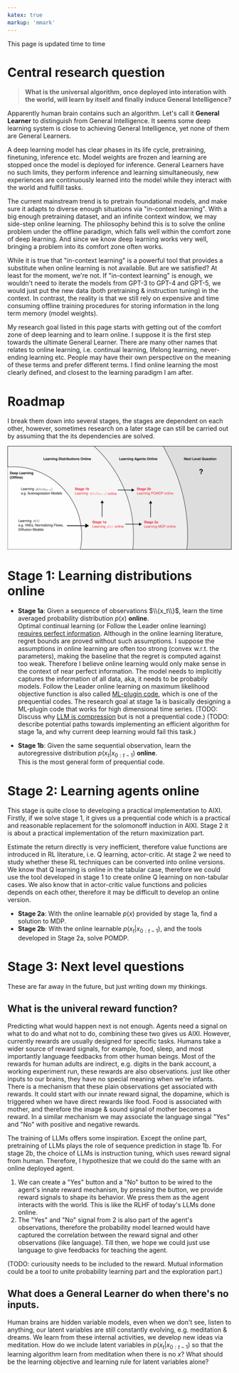 ```yaml
---
katex: true
markup: 'mmark'
---
```


This page is updated time to time

# Central research question

> **What is the universal algorithm, once deployed into interation with the world, will learn by itself and finally induce General Intelligence?**

Apparently human brain contains such an algorithm. Let's call it **General Learner** to distinguish from General Intelligence. It seems some deep learning system is close to achieving General Intelligence, yet none of them are General Learners.

A deep learning model has clear phases in its life cycle, pretraining, finetuning, inference etc. Model weights are frozen and learning are stopped once the model is deployed for inference. General Learners have no such limits, they perform inference and learning simultaneously, new experiences are continuously learned into the model while they interact with the world and fulfill tasks.

The current mainstream trend is to pretrain foundational models, and make sure it adapts to diverse enough situations via "in-context learning". With a big enough pretraining dataset, and an infinite context window, we may side-step online learning. The philosophy behind this is to solve the online problem under the offline paradigm, which falls well within the comfort zone of deep learning. And since we know deep learning works very well, bringing a problem into its comfort zone often works.

While it is true that "in-context learning" is a powerful tool that provides a substitute when online learning is not available. But are we satisfied? At least for the moment, we're not. If "in-context learning" is enough, we wouldn't need to iterate the models from GPT-3 to GPT-4 and GPT-5, we would just put the new data (both pretraining & instruction tuning) in the context. In contrast, the reality is that we still rely on expensive and time consuming offline training procedures for storing information in the long term memory (model weights).

My research goal listed in this page starts with getting out of the comfort zone of deep learning and to learn online. I suppose it is the first step towards the ultimate General Learner. There are many other names that relates to online learning, i.e. continual learning, lifelong learning, never-ending learning etc. People may have their own perspective on the meaning of these terms and prefer different terms. I find online learning the most clearly defined, and closest to the learning paradigm I am after.

# Roadmap
I break them down into several stages, the stages are dependent on each other, however, sometimes research on a later stage can still be carried out by assuming that the its dependencies are solved.

![](roadmap.svg)

# Stage 1: Learning distributions online
- **Stage 1a**: Given a sequence of observations $\\{x_t\\}$, learn the time averaged probability distribution $p(x)$ **online**. \
  Optimal continual learning (or Follow the Leader online learning) [requires perfect information](https://arxiv.org/abs/2006.05188). Although in the online learning literature, regret bounds are proved without such assumptions. I suppose the assumptions in online learning are often too strong (convex w.r.t. the parameters), making the baseline that the regret is computed against too weak. Therefore I believe online learning would only make sense in the context of near perfect information. The model needs to implicitly captures the information of all data, aka, it needs to be probabily models. Follow the Leader online learning on maximum likelihood objective function is also called [ML-plugin code](https://direct.mit.edu/books/book/3813/The-Minimum-Description-Length-Principle), which is one of the prequential codes. The research goal at stage 1a is basically designing a ML-plugin code that works for high dimensional time series. (TODO: Discuss why [LLM is compression](https://openreview.net/forum?id=jznbgiynus) but is not a prequential code.) (TODO: describe potential paths towards implementing an efficient algorithm for stage 1a, and why current deep learning would fail this task.)

- **Stage 1b**: Given the same sequential observation, learn the autoregressive distribution $p(x_t|x_{0:t-1})$ **online**. \
  This is the most general form of prequential code.
   
# Stage 2: Learning agents online
This stage is quite close to developing a practical implementation to AIXI. Firstly, if we solve stage 1, it gives us a prequential code which is a practical and reasonable replacement for the solomonoff induction in AIXI. Stage 2 it is about a practical implementation of the return maximization part.

Estimate the return directly is very inefficient, therefore value functions are introduced in RL literature, i.e. Q learning, actor-critic. At stage 2 we need to study whether these RL techniques can be converted into online versions. We know that Q learning is online in the tabular case, therefore we could use the tool developed in stage 1 to create online Q learning on non-tabular cases. We also know that in actor-critic value functions and policies depends on each other, therefore it may be difficult to develop an online version.

- **Stage 2a**: With the online learnable $p(x)$ provided by stage 1a, find a solution to MDP.
- **Stage 2b**: With the online learnable $p(x_{t}|x_{0:t-1})$, and the tools developed in Stage 2a, solve POMDP.

# Stage 3: Next level questions

These are far away in the future, but just writing down my thinkings.

## What is the univeral reward function?

Predicting what would happen next is not enough. Agents need a signal on what to do and what not to do, combining these two gives us AIXI. However, currently rewards are usually designed for specific tasks. Humans take a wider source of reward signals, for example, food, sleep, and most importantly language feedbacks from other human beings. Most of the rewards for human adults are indirect, e.g. digits in the bank account, a working experiment run, these rewards are also observations. just like other inputs to our brains, they have no special meaning when we're infants. There is a mechanism that these plain observations get associated with rewards. It could start with our innate reward signal, the dopamine, which is triggered when we have direct rewards like food. Food is associated with mother, and therefore the image & sound signal of mother becomes a reward. In a similar mechanism we may associate the language singal "Yes" and "No" with positive and negative rewards.

The training of LLMs offers some inspiration. Except the online part, pretraining of LLMs plays the role of sequence prediction in stage 1b. For stage 2b, the choice of LLMs is instruction tuning, which uses reward signal from human. Therefore, I hypothesize that we could do the same with an online deployed agent.

1. We can create a "Yes" button and a "No" button to be wired to the agent's innate reward mechanism, by pressing the button, we provide reward signals to shape its behavior. We press them as the agent interacts with the world. This is like the RLHF of today's LLMs done online.
2. The "Yes" and "No" signal from 2 is also part of the agent's observations, therefore the probability model learned would have captured the correlation between the reward signal and other observations (like language). Till then, we hope we could just use language to give feedbacks for teaching the agent.

(TODO: curiousity needs to be included to the reward. Mutual information could be a tool to unite probability learning part and the exploration part.)

## What does a General Learner do when there's no inputs.

Human brains are hidden variable models, even when we don't see, listen to anything, our latent variables are still constantly evolving, e.g. meditation & dreams. We learn from these internal activities, we develop new ideas via meditation. How do we include latent variables in $p(x_t|x_{0:t-1})$ so that the learning algorithm learn from meditation when there is no $x$? What should be the learning objective and learning rule for latent variables alone?




